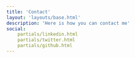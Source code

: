 ```yaml
---
title: 'Contact'
layout: 'layouts/base.html'
description: 'Here is how you can contact me'
social:
    partials/linkedin.html
    partials/twitter.html
    partials/github.html
---
```

